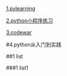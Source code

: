 [1.pylearning](https://www.zybuluo.com/zzzxxxyyy/note/1117755)


[2.python小程序练习](https://www.zybuluo.com/zzzxxxyyy/note/1144647)


[3.codewar](https://www.codewars.com/users/LiuChuang0059)


#4.python从入门到实践

##1 list


###1 list1
